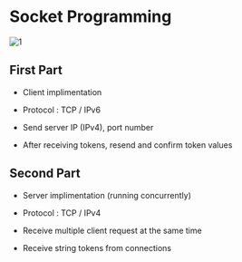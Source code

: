 # Socket Programming

![1](https://user-images.githubusercontent.com/49182823/86215586-b6e39980-bbb7-11ea-8a9e-02ca1d565a18.png)

## First Part

- Client implimentation

- Protocol : TCP / IPv6

- Send server IP (IPv4), port number

- After receiving tokens, resend and confirm token values

## Second Part

- Server implimentation (running concurrently)

- Protocol : TCP / IPv4

- Receive multiple client request at the same time

- Receive string tokens from connections
